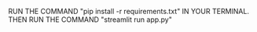 RUN THE COMMAND "pip install -r requirements.txt" IN YOUR TERMINAL.
THEN RUN THE COMMAND "streamlit run app.py"
